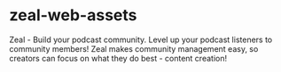 # zeal-web-assets
Zeal - Build your podcast community. Level up your podcast listeners to community members! Zeal makes community management easy, so creators can focus on what they do best - content creation!
